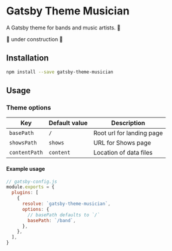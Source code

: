 # Gatsby Theme Musician

A Gatsby theme for bands and music artists. 🎸

🚧 under construction 🚧


## Installation

```sh
npm install --save gatsby-theme-musician
```

## Usage

### Theme options

| Key           | Default value | Description               |
| ------------- | ------------- | ------------------------- |
| `basePath`    | `/`           | Root url for landing page |
| `showsPath`   | `shows`       | URL for Shows page        |
| `contentPath` | `content`     | Location of data files    |


#### Example usage

```js
// gatsby-config.js
module.exports = {
  plugins: [
    {
      resolve: `gatsby-theme-musician`,
      options: {
        // basePath defaults to `/`
        basePath: `/band`,
      },
    },
  ],
}
```